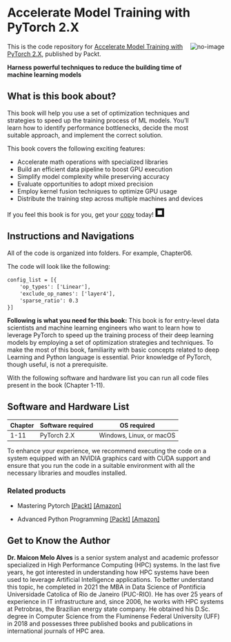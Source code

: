 # Accelerate Model Training with PyTorch 2.X

<a href="https://www.packtpub.com/product/accelerate-model-training-with-pytorch-2x/9781805120100"><img src="https://content.packt.com/_/image/original/B20959/cover_image_large.jpg" alt="no-image" height="256px" align="right"></a>

This is the code repository for [Accelerate Model Training with PyTorch 2.X](https://www.packtpub.com/product/accelerate-model-training-with-pytorch-2x/9781805120100), published by Packt.

**Harness powerful techniques to reduce the building time of machine learning models**

## What is this book about?
This book will help you use a set of optimization techniques and strategies to speed up the training process of ML models. You’ll learn how to identify performance bottlenecks, decide the most suitable approach, and implement the correct solution.

This book covers the following exciting features:
* Accelerate math operations with specialized libraries
* Build an efficient data pipeline to boost GPU execution
* Simplify model complexity while preserving accuracy
* Evaluate opportunities to adopt mixed precision
* Employ kernel fusion techniques to optimize GPU usage
* Distribute the training step across multiple machines and devices

If you feel this book is for you, get your [copy](https://www.amazon.com/Accelerate-model-training-PyTorch-2-0/dp/1805120107/ref=sr_1_1?crid=K8F38WI6HJ7C&dib=eyJ2IjoiMSJ9.R0r7MEARNJbUN0awD7l8sspSix9bKg4oAuZWLuauaohJwA2x6AgGSjoZINrQn7HJWBE2wh2QvUqqBwb6942d99slvffifU1GPr6pu2AIlcyzei34O1J340l-MKhewmID2wvO1G4B0sPXEGlsnLinwA1ppKJBi6ohK_Q-3p-wdD9SsZLlqj9UTuVJvhX4HMUUuAahPyxhl3pKoPWjyuIWMhlXa6dJCkD1_Fbt4gPTGlE.H4gs9s11GT7q9edEHEtzWG30QF8CjldbqpXWoglqpO4&dib_tag=se&keywords=Accelerate+Model+Training+with+PyTorch+2.X&qid=1712128907&sprefix=accelerate+model+training+with+pytorch+2.x%2Caps%2C768&sr=8-1) today!
<a href="https://www.packtpub.com/?utm_source=github&utm_medium=banner&utm_campaign=GitHubBanner"><img src="https://raw.githubusercontent.com/PacktPublishing/GitHub/master/GitHub.png" 
alt="https://www.packtpub.com/" border="5" /></a>
## Instructions and Navigations
All of the code is organized into folders. For example, Chapter06.

The code will look like the following:
```
config_list = [{
    'op_types': ['Linear'],
    'exclude_op_names': ['layer4'],
    'sparse_ratio': 0.3
}]
```

**Following is what you need for this book:**
This book is for entry-level data scientists and machine learning engineers who want to learn how to leverage PyTorch to speed up the training process of their deep learning models by employing a set of optimization strategies and techniques. To make the most of this book, familiarity with basic concepts related to deep Learning and Python language is essential. Prior knowledge of PyTorch, though useful, is not a prerequisite.

With the following software and hardware list you can run all code files present in the book (Chapter 1-11).
## Software and Hardware List
| Chapter | Software required | OS required |
| -------- | ------------------------------------ | ----------------------------------- |
| 1-11 | PyTorch 2.X | Windows, Linux, or macOS |

To enhance your experience, we recommend executing the code on a system equipped with an NVIDIA graphics card with CUDA support and ensure that you run the code in a suitable environment with all the necessary libraries and moudles installed.

### Related products
* Mastering Pytorch [[Packt]](https://www.packtpub.com/product/mastering-pytorch-second-edition/9781801074308) [[Amazon]](https://www.amazon.com/Mastering-PyTorch-powerful-learning-architectures/dp/1801074305/ref=sr_1_1?crid=33AHF6JM4F9A3&dib=eyJ2IjoiMSJ9.noK35dYks6axzt5WU2UhtLXOuU_TsfgAo_qjgMBy00a4HU3uxin7sTZDBhS8SrrWREjipOTeMsjcmwzF2NHDeSVTqTQWsz1YiqhZ4a_68ulgrRlCHE_hfDTjs4h6d9JsZSzW6Kl1m8TiWb4Ysxr6kMp7P09JWsjgvWt03heq58WtlUz1F58pr-4Z2olv0RBcEFEn94lyWxmR0NedZiqJEFhr4mc-hf1yyEDd9b1EbcM.qWJ73SnRbQ77nNPqxPm9fkdDJTXYDpJLIXS2OqBz9WU&dib_tag=se&keywords=Mastering+Pytorch&qid=1712134269&sprefix=mastering+pytorch%2Caps%2C745&sr=8-1)

* Advanced Python Programming [[Packt]](https://www.packtpub.com/product/advanced-python-programming-second-edition/9781801814010) [[Amazon]](https://www.amazon.com/Advanced-Python-Programming-Accelerate-techniques-ebook/dp/B09PC2CNXF/ref=sr_1_1?crid=14M7ZN5RT2961&dib=eyJ2IjoiMSJ9.mnDUm-_MUTBTKIFg01BiIqzyOCXC5hA41cLKwCJ70K13F90J6z5a-MM-CZGATRdWfBY66kwbv7ev8dIPFtjncksIOFnDNfr41bit32DB5yUpM4BS4Efsevf_eyETrAHIbF8KAdHmKb6p4FXwcJHxhfGOAUEghsZVr6fygwtoKloSuZ5HOJirEw8Jt5vaD-W1I9VIEtdhMedebvIM-2stzhkqXmeHExwxqhX7vn88zJU.JAjdR-RwGGA-YQMpmxM0CShQCqXHV_pVpSlB8PMWm6Q&dib_tag=se&keywords=Advanced+Python+Programming&qid=1712134327&sprefix=advanced+python+programming%2Caps%2C354&sr=8-1)

## Get to Know the Author
**Dr. Maicon Melo Alves**
 is a senior system analyst and academic professor specialized in High Performance Computing (HPC) systems. In the last five years, he got interested in understanding how HPC systems have been used to leverage Artificial Intelligence applications. To better understand this topic, he completed in 2021 the MBA in Data Science of Pontificia Universidade Catolica of Rio de Janeiro (PUC-RIO).
He has over 25 years of experience in IT infrastructure and, since 2006, he works with HPC systems at Petrobras, the Brazilian energy state company. He obtained his D.Sc. degree in Computer Science from the Fluminense Federal University (UFF) in 2018 and possesses three published books and publications in international journals of HPC area.

